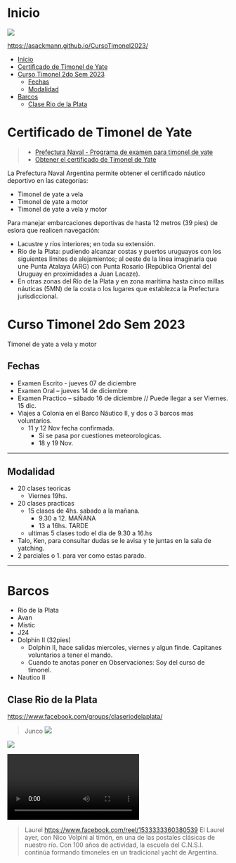 

# Inicio 
![](_media/bg.jpeg) 

https://asackmann.github.io/CursoTimonel2023/

- [Inicio](#inicio)
- [Certificado de Timonel de Yate](#certificado-de-timonel-de-yate)
- [Curso Timonel 2do Sem 2023](#curso-timonel-2do-sem-2023)
	- [Fechas](#fechas)
	- [Modalidad](#modalidad)
- [Barcos](#barcos)
	- [Clase Rio de la Plata](#clase-rio-de-la-plata)


# Certificado de Timonel de Yate

> - [Prefectura Naval - Programa de examen para timonel de yate](https://www.argentina.gob.ar/prefecturanaval/programa-de-examen-para-timonel-de-yate)
> - [Obtener el certificado de Timonel de Yate](https://www.argentina.gob.ar/servicio/obtener-el-certificado-de-timonel-de-yate)


La Prefectura Naval Argentina permite obtener el certificado náutico deportivo en las categorías: 
- Timonel de yate a vela
- Timonel de yate a motor
- Timonel de yate a vela y motor

Para manejar embarcaciones deportivas de hasta 12 metros (39 pies) de eslora que realicen navegación:
  - Lacustre y ríos interiores; en toda su extensión.
  - Río de la Plata: pudiendo alcanzar costas y puertos uruguayos con los siguientes límites de alejamientos; al oeste de la línea imaginaria que une Punta Atalaya (ARG) con Punta Rosario (República Oriental del Uruguay en proximidades a Juan Lacaze).
  - En otras zonas del Río de la Plata y en zona marítima hasta cinco millas náuticas (5MN) de la costa o los lugares que establezca la Prefectura jurisdiccional.


# Curso Timonel 2do Sem 2023

Timonel de yate a vela y motor

## Fechas
- Examen Escrito - jueves 07 de diciembre
- Examen Oral – jueves 14 de diciembre
- Examen Practico – sábado 16 de diciembre // Puede llegar a ser Viernes. 15 dic.
- Viajes a Colonia en el Barco Náutico II, y dos o 3 barcos mas voluntarios.
  - 11 y 12 Nov fecha confirmada.
    - Si se pasa por cuestiones meteorologicas.
    - 18 y 19 Nov. 
---
## Modalidad
- 20 clases teoricas 
	- Viernes 19hs.
- 20 clases practicas
	- 15 clases de 4hs. sabado a la mañana. 
		- 9.30 a 12. MAÑANA 
		- 13 a 16hs. TARDE
	- ultimas 5 clases todo el dia de 9.30 a 16.hs
- Talo, Ken, para consultar dudas se le avisa y te juntas en la sala de yatching.
- 2 parciales o 1. para ver como estas parado.

-----------------

# Barcos
- Rio de la Plata
- Avan
- Mistic
- J24
- Dolphin II (32pies)
  - Dolphin II, hace salidas miercoles, viernes y algun finde. Capitanes voluntarios a tener el mando.
  -  Cuando te anotas poner en Observaciones: Soy del curso de timonel.
-  Nautico II



## Clase Rio de la Plata

https://www.facebook.com/groups/claseriodelaplata/

> Junco
![](./images/rio.de.la.plata.junco.cnsi.jpg)

![](./images/NOTA.clase.rio.de.la.plata.jpg)

<video controls>
  <source src="./images/video.laurel.mp4" type="video/mp4">
</video>

> Laurel
> https://www.facebook.com/reel/1533333360380539
> El Laurel ayer, con Nico Volpini al timón, en una de las postales clásicas de nuestro río. Con 100 años de actividad, la escuela del C.N.S.I. continúa formando timoneles en un tradicional yacht de Argentina.  